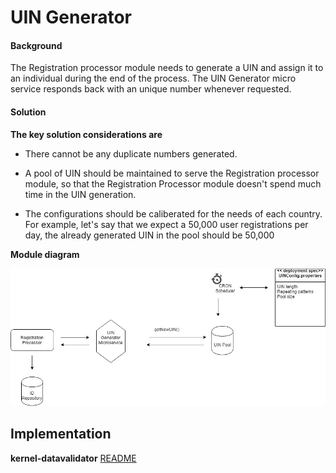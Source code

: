 ﻿# UIN Generator

#### Background

The Registration processor module needs to generate a UIN and assign it to an individual during the end of the process. The UIN Generator micro service responds back with an unique number whenever requested. 

#### Solution



**The key solution considerations are**


- There cannot be any duplicate numbers generated.


- A pool of UIN should be maintained to serve the Registration processor module, so that the Registration Processor module doesn't spend much time in the UIN generation. 


- The configurations should be caliberated for the needs of each country. For example, let's say that we expect a 50,000 user registrations per day, the already generated UIN in the pool should be 50,000



**Module diagram**



![Module Diagram](_images/kernel-UINGenerator.jpg)



## Implementation


**kernel-datavalidator** [README](../../kernel/kernel-idgenerator-uin/README.md)

